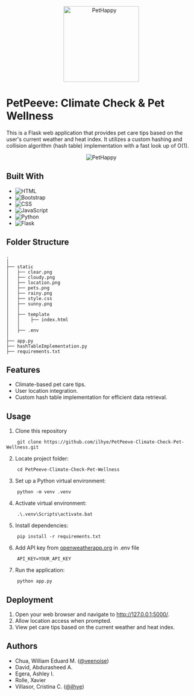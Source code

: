 <div align="center">
  <img width="200" alt="PetHappy" src="https://github.com/ilhye/PetPeeve-Climate-Check-Pet-Wellness/blob/main/static/pets.png">
</div>


# PetPeeve: Climate Check & Pet Wellness
This is a Flask web application that provides pet care tips based on the user's current weather and heat index. It utilizes a custom hashing and collision algorithm (hash table) implementation with a fast look up of O(1).

<div align="center">
  <img alt="PetHappy" src="https://github.com/ilhye/PetPeeve-Climate-Check-Pet-Wellness/blob/main/static/OutputSS.PNG">
</div>

## Built With
- ![HTML](https://img.shields.io/badge/HTML-E34F26.svg?style=for-the-badge&logo=html5&logoColor=white)
- ![Bootstrap](https://img.shields.io/badge/Bootstrap-blueviolet.svg?style=for-the-badge&logo=bootstrap&logoColor=white)
- ![CSS](https://img.shields.io/badge/CSS-1572B6.svg?style=for-the-badge&logo=css3&logoColor=white)
- ![JavaScript](https://img.shields.io/badge/JavaScript-F7DF1E.svg?style=for-the-badge&logo=JavaScript&logoColor=white)
- ![Python](https://img.shields.io/badge/Python-1572B6.svg?style=for-the-badge&logo=Python&logoColor=white)
- ![Flask](https://img.shields.io/badge/Flask-000000.svg?style=for-the-badge&logo=Flask&logoColor=white)

## Folder Structure
    .
    │
    ├── static
    │   ├── clear.png
    │   ├── cloudy.png
    │   ├── location.png
    │   ├── pets.png
    │   ├── rainy.png
    │   ├── style.css
    │   ├── sunny.png
    │   │ 
    │   ├── template
    │   │    ├── index.html
    │   │
    │   ├── .env
    │       
    ├── app.py
    ├── hashTableImplementation.py
    ├── requirements.txt 

## Features
- Climate-based pet care tips.
- User location integration.
- Custom hash table implementation for efficient data retrieval.

## Usage
1. Clone this repository
```
    git clone https://github.com/ilhye/PetPeeve-Climate-Check-Pet-Wellness.git
```

2. Locate project folder:
```
    cd PetPeeve-Climate-Check-Pet-Wellness
```

3. Set up a Python virtual environment:
```
    python -m venv .venv
```

4. Activate virtual environment:
```
    .\.venv\Scripts\activate.bat
```
5. Install dependencies:
```
    pip install -r requirements.txt
```
6. Add API key from [openweatherapp.org](https://openweathermap.org/) in .env file
```
    API_KEY=YOUR_API_KEY
```

7. Run the application:
```
    python app.py
```

## Deployment
1. Open your web browser and navigate to http://127.0.0.1:5000/.
2. Allow location access when prompted.
3. View pet care tips based on the current weather and heat index.

## Authors
- Chua, William Eduard M. ([@veenoise](https://github.com/veenoise))
- David, Abdurasheed A.
- Egera, Ashley I.
- Rolle, Xavier
- Villasor, Cristina C. ([@ilhye](https://github.com/ilhye))
